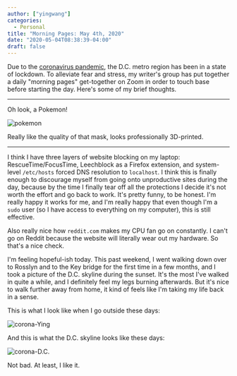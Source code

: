 ```yaml
---
author: ["yingwang"]
categories:
  - Personal
title: "Morning Pages: May 4th, 2020"
date: "2020-05-04T08:38:39-04:00"
draft: false
---
```


Due to the [coronavirus
pandemic](https://en.wikipedia.org/wiki/2019-20_coronavirus_pandemic), the D.C.
metro region has been in a state of lockdown. To alleviate fear and stress, my
writer's group has put together a daily "morning pages" get-together on Zoom in
order to touch base before starting the day. Here's some of my brief thoughts.

__________

Oh look, a Pokemon!

![pokemon](/img/posts/2020/05/04/morning_pages.jpg)

Really like the quality of that mask, looks professionally 3D-printed.

__________

I think I have three layers of website blocking on my laptop:
RescueTime/FocusTime, Leechblock as a Firefox extension, and system-level
`/etc/hosts` forced DNS resolution to `localhost`. I think this is finally
enough to discourage myself from going onto unproductive sites during the day,
because by the time I finally tear off all the protections I decide it's not
worth the effort and go back to work. It's pretty funny, to be honest. I'm
really happy it works for me, and I'm really happy that even though I'm a `sudo`
user (so I have access to everything on my computer), this is still effective.

Also really nice how `reddit.com` makes my CPU fan go on constantly. I can't go
on Reddit because the website will literally wear out my hardware. So that's a
nice check.

I'm feeling hopeful-ish today. This past weekend, I went walking down over to
Rosslyn and to the Key bridge for the first time in a few months, and I took a
picture of the D.C. skyline during the sunset. It's the most I've walked in
quite a while, and I definitely feel my legs burning afterwards. But it's nice
to walk further away from home, it kind of feels like I'm taking my life back in
a sense.

This is what I look like when I go outside these days:

![corona-Ying](/img/posts/2020/05/04/morning_pages_2.jpg)

And this is what the D.C. skyline looks like these days:

![corona-D.C.](/img/posts/2020/05/04/morning_pages_3.jpg)

Not bad. At least, I like it.

